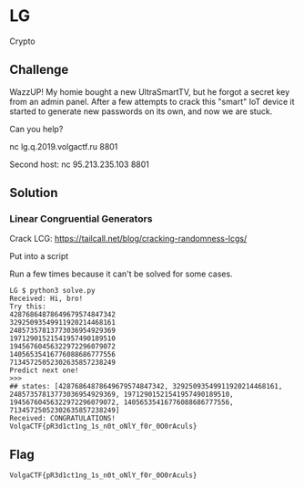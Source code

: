 # LG
Crypto

## Challenge 

WazzUP! My homie bought a new UltraSmartTV, but he forgot a secret key from an admin panel. After a few attempts to crack this "smart" IoT device it started to generate new passwords on its own, and now we are stuck.

Can you help?

nc lg.q.2019.volgactf.ru 8801

Second host: nc 95.213.235.103 8801

## Solution

### Linear Congruential Generators

Crack LCG: https://tailcall.net/blog/cracking-randomness-lcgs/

Put into a script

Run a few times because it can't be solved for some cases.

	LG $ python3 solve.py 
	Received: Hi, bro!
	Try this:
	42876864878649679574847342
	32925093549911920214468161
	24857357813773036954929369
	19712901521541957490189510
	19456760456322972296079072
	14056535416776088686777556
	71345725052302635857238249
	Predict next one!
	>>>
	## states: [42876864878649679574847342, 32925093549911920214468161, 24857357813773036954929369, 19712901521541957490189510, 19456760456322972296079072, 14056535416776088686777556, 71345725052302635857238249]
	Received: CONGRATULATIONS!
	VolgaCTF{pR3d1ct1ng_1s_n0t_oNlY_f0r_0O0rAculs}

## Flag

	VolgaCTF{pR3d1ct1ng_1s_n0t_oNlY_f0r_0O0rAculs}
